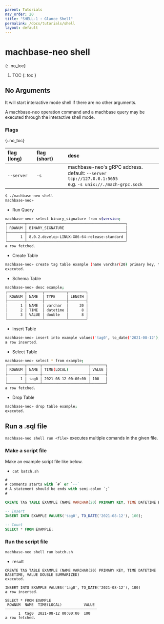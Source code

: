 ```yaml
---
parent: Tutorials
nav_order: 20
title: "SHELL-1 : Glance Shell"
permalink: /docs/tutorials/shell
layout: default
---
```



# machbase-neo shell
{: .no_toc}

1. TOC
{: toc }

## No Arguments
It will start interactive mode shell if there are no other arguments.

A machbase-neo operation command and a machbase query may be executed through the interactive shell mode.

### Flags
{:.no_toc}

| flag (long)     | flag (short) | desc                                                      |
|:----------------|:-------------|:----------------------------------------------------------|
| `--server`      | `-s`         | machbase-neo's gRPC address. <br/> default: `--server tcp://127.0.0.1:5655` <br/> e.g. `-s unix://./mach-grpc.sock` |


```sh
$ ./machbase-neo shell
machbase-neo» 
```

- Run Query
  
```sh
machbase-neo» select binary_signature from v$version;
┌────────┬─────────────────────────────────────────────┐
│ ROWNUM │ BINARY_SIGNATURE                            │
├────────┼─────────────────────────────────────────────┤
│      1 │ 8.0.2.develop-LINUX-X86-64-release-standard │
└────────┴─────────────────────────────────────────────┘
a row fetched.
```

- Create Table

```sh
machbase-neo» create tag table example (name varchar(20) primary key, time datetime basetime, value double summarized);
executed.
```

- Schema Table

```sh
machbase-neo» desc example;
┌────────┬───────┬──────────┬────────┐
│ ROWNUM │ NAME  │ TYPE     │ LENGTH │
├────────┼───────┼──────────┼────────┤
│      1 │ NAME  │ varchar  │     20 │
│      2 │ TIME  │ datetime │      8 │
│      3 │ VALUE │ double   │      8 │
└────────┴───────┴──────────┴────────┘
```

- Insert Table

```sh
machbase-neo» insert into example values('tag0', to_date('2021-08-12'), 100);
a row inserted.
```

- Select Table

```sh
machbase-neo» select * from example;
┌────────┬──────┬─────────────────────┬───────┐
│ ROWNUM │ NAME │ TIME(LOCAL)         │ VALUE │
├────────┼──────┼─────────────────────┼───────┤
│      1 │ tag0 │ 2021-08-12 00:00:00 │ 100   │
└────────┴──────┴─────────────────────┴───────┘
a row fetched.
```

- Drop Table

```sh
machbase-neo» drop table example;
executed.
```

## Run a .sql file

`machbase-neo shell run <file>` executes multiple comands in the given file.

### Make a script file

Make an example script file like below.

- `cat batch.sh`

```sql
#
# comments starts with `#` or `--`
# A statement should be ends with semi-colon `;`
#

CREATE TAG TABLE EXAMPLE (NAME VARCHAR(20) PRIMARY KEY, TIME DATETIME BASETIME, VALUE DOUBLE SUMMARIZED);

-- Insert
INSERT INTO EXAMPLE VALUES('tag0', TO_DATE('2021-08-12'), 100);

-- Count
SELECT * FROM EXAMPLE;
```

### Run the script file

```sh
machbase-neo shell run batch.sh
```

- result

```
CREATE TAG TABLE EXAMPLE (NAME VARCHAR(20) PRIMARY KEY, TIME DATETIME BASETIME, VALUE DOUBLE SUMMARIZED)
executed.

INSERT INTO EXAMPLE VALUES('tag0', TO_DATE('2021-08-12'), 100)
a row inserted.

SELECT * FROM EXAMPLE
 ROWNUM  NAME  TIME(LOCAL)          VALUE 
──────────────────────────────────────────
      1  tag0  2021-08-12 00:00:00  100   
a row fetched.
```
